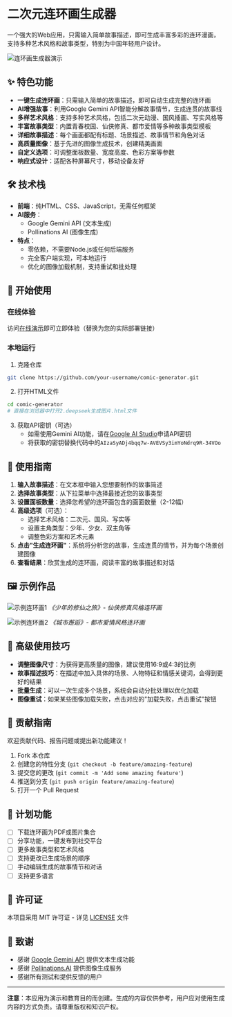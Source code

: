 # 二次元连环画生成器

一个强大的Web应用，只需输入简单故事描述，即可生成丰富多彩的连环漫画，支持多种艺术风格和故事类型，特别为中国年轻用户设计。

![连环画生成器演示](https://i.imgur.com/example.png)

## ✨ 特色功能

- **一键生成连环画**：只需输入简单的故事描述，即可自动生成完整的连环画
- **AI增强故事**：利用Google Gemini API智能分解故事情节，生成连贯的故事线
- **多样艺术风格**：支持多种艺术风格，包括二次元动漫、国风插画、写实风格等
- **丰富故事类型**：内置青春校园、仙侠修真、都市爱情等多种故事类型模板
- **详细故事描述**：每个画面都配有标题、场景描述、故事情节和角色对话
- **高质量图像**：基于先进的图像生成技术，创建精美画面
- **自定义选项**：可调整面板数量、宽度高度、色彩方案等参数
- **响应式设计**：适配各种屏幕尺寸，移动设备友好

## 🛠️ 技术栈

- **前端**：纯HTML、CSS、JavaScript，无需任何框架
- **AI服务**：
  - Google Gemini API (文本生成)
  - Pollinations AI (图像生成)
- **特点**：
  - 零依赖，不需要Node.js或任何后端服务
  - 完全客户端实现，可本地运行
  - 优化的图像加载机制，支持重试和批处理

## 🚀 开始使用

### 在线体验

访问[在线演示](https://your-username.github.io/comic-generator/)即可立即体验（替换为您的实际部署链接）

### 本地运行

1. 克隆仓库
```bash
git clone https://github.com/your-username/comic-generator.git
```

2. 打开HTML文件
```bash
cd comic-generator
# 直接在浏览器中打开2.deepseek生成图片.html文件
```

3. 获取API密钥（可选）
   - 如需使用Gemini AI功能，请在[Google AI Studio](https://ai.google.dev/)申请API密钥
   - 将获取的密钥替换代码中的`AIzaSyADj4bqq7w-AVEVSy3imYoNdrq9R-34VOo`

## 📖 使用指南

1. **输入故事描述**：在文本框中输入您想要制作的故事简述
2. **选择故事类型**：从下拉菜单中选择最接近您的故事类型
3. **设置面板数量**：选择您希望的连环画包含的画面数量（2-12幅）
4. **高级选项**（可选）：
   - 选择艺术风格：二次元、国风、写实等
   - 设置主角类型：少年、少女、双主角等
   - 调整色彩方案和艺术元素
5. **点击"生成连环画"**：系统将分析您的故事，生成连贯的情节，并为每个场景创建图像
6. **查看结果**：欣赏生成的连环画，阅读丰富的故事描述和对话

## 🖼️ 示例作品

![示例连环画1](https://i.imgur.com/example1.png)
*《少年的修仙之旅》- 仙侠修真风格连环画*

![示例连环画2](https://i.imgur.com/example2.png)
*《城市邂逅》- 都市爱情风格连环画*

## 🔧 高级使用技巧

- **调整图像尺寸**：为获得更高质量的图像，建议使用16:9或4:3的比例
- **故事描述技巧**：在描述中加入具体的场景、人物特征和情感关键词，会得到更好的结果
- **批量生成**：可以一次生成多个场景，系统会自动分批处理以优化加载
- **图像重试**：如果某些图像加载失败，点击对应的"加载失败，点击重试"按钮

## 🤝 贡献指南

欢迎贡献代码、报告问题或提出新功能建议！

1. Fork 本仓库
2. 创建您的特性分支 (`git checkout -b feature/amazing-feature`)
3. 提交您的更改 (`git commit -m 'Add some amazing feature'`)
4. 推送到分支 (`git push origin feature/amazing-feature`)
5. 打开一个 Pull Request

## 📝 计划功能

- [ ] 下载连环画为PDF或图片集合
- [ ] 分享功能，一键发布到社交平台
- [ ] 更多故事类型和艺术风格
- [ ] 支持更改已生成场景的顺序
- [ ] 手动编辑生成的故事情节和对话
- [ ] 支持更多语言

## 📃 许可证

本项目采用 MIT 许可证 - 详见 [LICENSE](LICENSE) 文件

## 🙏 致谢

- 感谢 [Google Gemini API](https://ai.google.dev/) 提供文本生成功能
- 感谢 [Pollinations.AI](https://pollinations.ai/) 提供图像生成服务
- 感谢所有测试和提供反馈的用户

---

**注意**：本应用为演示和教育目的而创建。生成的内容仅供参考，用户应对使用生成内容的方式负责。请尊重版权和知识产权。
